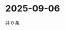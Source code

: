 # 2025-09-06

共 0 条

<!-- BEGIN ZHIHUQUESTIONS -->
<!-- 最后更新时间 Sat Sep 06 2025 18:09:57 GMT+0800 (China Standard Time) -->

<!-- END ZHIHUQUESTIONS -->
